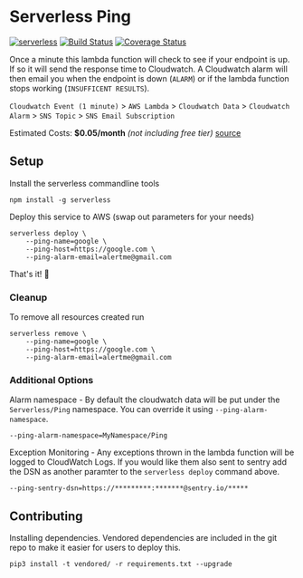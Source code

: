 # Serverless Ping

[![serverless](http://public.serverless.com/badges/v3.svg)](http://www.serverless.com)
[![Build Status](https://travis-ci.org/nickromano/serverless-ping.svg?branch=master)](https://travis-ci.org/nickromano/serverless-ping)
[![Coverage Status](https://coveralls.io/repos/github/nickromano/serverless-ping/badge.svg?branch=master&v2)](https://coveralls.io/github/nickromano/serverless-ping?branch=master)

Once a minute this lambda function will check to see if your endpoint is up.  If so it will send the response time to Cloudwatch.  A Cloudwatch alarm will then email you when the endpoint is down (`ALARM`) or if the lambda function stops working (`INSUFFICENT RESULTS`).

`Cloudwatch Event (1 minute)` > `AWS Lambda` > `Cloudwatch Data` > `Cloudwatch Alarm` > `SNS Topic` > `SNS Email Subscription`

Estimated Costs: **$0.05/month** *(not including free tier)* [source](https://s3.amazonaws.com/lambda-tools/pricing-calculator.html)

## Setup

Install the serverless commandline tools

```
npm install -g serverless
```

Deploy this service to AWS (swap out parameters for your needs)

```
serverless deploy \
	--ping-name=google \
	--ping-host=https://google.com \
	--ping-alarm-email=alertme@gmail.com
```

That's it! 🎉

### Cleanup

To remove all resources created run

```
serverless remove \
	--ping-name=google \
	--ping-host=https://google.com \
	--ping-alarm-email=alertme@gmail.com
```

### Additional Options

Alarm namespace - By default the cloudwatch data will be put under the `Serverless/Ping` namespace.  You can override it using `--ping-alarm-namespace`.

```
--ping-alarm-namespace=MyNamespace/Ping
```

Exception Monitoring - Any exceptions thrown in the lambda function will be logged to CloudWatch Logs.  If you would like them also sent to sentry add the DSN as another paramter to the `serverless deploy` command above.

```
--ping-sentry-dsn=https://*********:*******@sentry.io/*****
```

## Contributing

Installing dependencies.  Vendored dependencies are included in the git repo to make it easier for users to deploy this.

```
pip3 install -t vendored/ -r requirements.txt --upgrade
```
